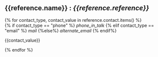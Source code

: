 <div class="reference__card">
    <h2 class="reference__header">{{reference.name}} : <i>{{reference.reference}}</i></h2>
    <div class="reference__body">
        {% for contact_type, contact_value in reference.contact.items() %}
        <div class="reference__contact">
            {% if contact_type == "phone" %}
            <i class="material-icons">
                phone_in_talk
            </i>
            {% elif contact_type == "email" %}
            <i class="material-icons">
                mail
            </i>
            {%else%}
            <i class="material-icons">
                alternate_email
            </i>
            {% endif%}
            <p>{{contact_value}}</p>
        </div>
        {% endfor %}
    </div>
</div>